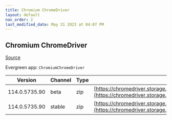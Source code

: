 ```yaml
---
title: Chromium ChromeDriver
layout: default
nav_order: 2
last_modified_date: May 31 2023 at 04:07 PM
---
```


## Chromium ChromeDriver

[Source](https://chromedriver.chromium.org/home)

Evergreen app: `ChromiumChromeDriver`

| Version       | Channel | Type | URI                                                                                                                                                                  |
| ------------- | ------- | ---- | -------------------------------------------------------------------------------------------------------------------------------------------------------------------- |
| 114.0.5735.90 | beta    | zip  | [https://chromedriver.storage.googleapis.com/114.0.5735.90/chromedriver_win32.zip](https://chromedriver.storage.googleapis.com/114.0.5735.90/chromedriver_win32.zip) |
| 114.0.5735.90 | stable  | zip  | [https://chromedriver.storage.googleapis.com/114.0.5735.90/chromedriver_win32.zip](https://chromedriver.storage.googleapis.com/114.0.5735.90/chromedriver_win32.zip) |

